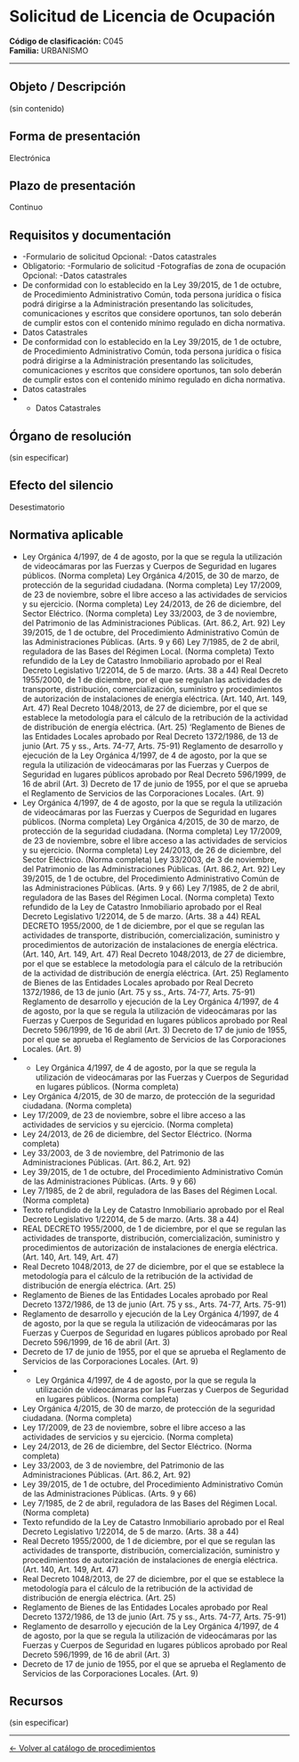 # Solicitud de Licencia de Ocupación

**Código de clasificación:** C045  
**Familia:** URBANISMO

---

## Objeto / Descripción

(sin contenido)

## Forma de presentación

Electrónica

## Plazo de presentación

Continuo

## Requisitos y documentación

- -Formulario de solicitud
Opcional: -Datos catastrales
- Obligatorio:
-Formulario de solicitud
-Fotografías de zona de ocupación
Opcional:
-Datos catastrales
- De conformidad con lo establecido en la Ley 39/2015, de 1 de octubre, de Procedimiento Administrativo Común, toda persona jurídica o física podrá dirigirse a la Administración presentando las solicitudes, comunicaciones y escritos que considere oportunos, tan solo deberán de cumplir estos con el contenido mínimo regulado en dicha normativa.
- Datos Catastrales
- De conformidad con lo establecido en la Ley 39/2015, de 1 de octubre, de Procedimiento Administrativo Común, toda persona jurídica o física podrá dirigirse a la Administración presentando las solicitudes, comunicaciones y escritos que considere oportunos, tan solo deberán de cumplir estos con el contenido mínimo regulado en dicha normativa.
- Datos catastrales
- - Datos Catastrales

## Órgano de resolución

(sin especificar)

## Efecto del silencio

Desestimatorio

## Normativa aplicable

- Ley Orgánica 4/1997, de 4 de agosto, por la que se regula la utilización de videocámaras por las Fuerzas y Cuerpos de Seguridad en lugares públicos. (Norma completa)
Ley Orgánica 4/2015, de 30 de marzo, de protección de la seguridad ciudadana. (Norma completa)
Ley 17/2009, de 23 de noviembre, sobre el libre acceso a las actividades de servicios y su ejercicio. (Norma completa)
Ley 24/2013, de 26 de diciembre, del Sector Eléctrico. (Norma completa)
Ley 33/2003, de 3 de noviembre, del Patrimonio de las Administraciones Públicas. (Art. 86.2, Art. 92)
Ley 39/2015, de 1 de octubre, del Procedimiento Administrativo Común de las Administraciones Públicas. (Arts. 9 y 66)
Ley 7/1985, de 2 de abril, reguladora de las Bases del Régimen Local. (Norma completa)
Texto refundido de la Ley de Catastro Inmobiliario aprobado por el Real Decreto Legislativo 1/22014, de 5 de marzo. (Arts. 38 a 44)
Real Decreto 1955/2000, de 1 de diciembre, por el que se regulan las actividades de transporte, distribución, comercialización, suministro y procedimientos de autorización de instalaciones de energía eléctrica. (Art. 140, Art. 149, Art. 47)
Real Decreto 1048/2013, de 27 de diciembre, por el que se establece la metodología para el cálculo de la retribución de la actividad de distribución de energía eléctrica. (Art. 25)
‘Reglamento de Bienes de las Entidades Locales aprobado por Real Decreto 1372/1986, de 13 de junio (Art. 75 y ss., Arts. 74-77, Arts. 75-91)
Reglamento de desarrollo y ejecución de la Ley Orgánica 4/1997, de 4 de agosto, por la que se regula la utilización de videocámaras por las Fuerzas y Cuerpos de Seguridad en lugares públicos aprobado por Real Decreto 596/1999, de 16 de abril (Art. 3)
Decreto de 17 de junio de 1955, por el que se aprueba el Reglamento de Servicios de las Corporaciones Locales. (Art. 9)
- Ley Orgánica 4/1997, de 4 de agosto, por la que se regula la utilización de videocámaras por las Fuerzas y Cuerpos de Seguridad en lugares públicos. (Norma completa)
Ley Orgánica 4/2015, de 30 de marzo, de protección de la seguridad ciudadana. (Norma completa)
Ley 17/2009, de 23 de noviembre, sobre el libre acceso a las actividades de servicios y su ejercicio. (Norma completa)
Ley 24/2013, de 26 de diciembre, del Sector Eléctrico. (Norma completa)
Ley 33/2003, de 3 de noviembre, del Patrimonio de las Administraciones Públicas. (Art. 86.2, Art. 92)
Ley 39/2015, de 1 de octubre, del Procedimiento Administrativo Común de las Administraciones Públicas. (Arts. 9 y 66)
Ley 7/1985, de 2 de abril, reguladora de las Bases del Régimen Local. (Norma completa)
Texto refundido de la Ley de Catastro Inmobiliario aprobado por el Real Decreto Legislativo 1/22014, de 5 de marzo. (Arts. 38 a 44)
REAL DECRETO 1955/2000, de 1 de diciembre, por el que se regulan las actividades de transporte, distribución, comercialización, suministro y procedimientos de autorización de instalaciones de energía eléctrica. (Art. 140, Art. 149, Art. 47)
Real Decreto 1048/2013, de 27 de diciembre, por el que se establece la metodología para el cálculo de la retribución de la actividad de distribución de energía eléctrica. (Art. 25)
Reglamento de Bienes de las Entidades Locales aprobado por Real Decreto 1372/1986, de 13 de junio (Art. 75 y ss., Arts. 74-77, Arts. 75-91)
Reglamento de desarrollo y ejecución de la Ley Orgánica 4/1997, de 4 de agosto, por la que se regula la utilización de videocámaras por las Fuerzas y Cuerpos de Seguridad en lugares públicos aprobado por Real Decreto 596/1999, de 16 de abril (Art. 3)
Decreto de 17 de junio de 1955, por el que se aprueba el Reglamento de Servicios de las Corporaciones Locales. (Art. 9)
- - Ley Orgánica 4/1997, de 4 de agosto, por la que se regula la utilización de videocámaras por las Fuerzas y Cuerpos de Seguridad en lugares públicos. (Norma completa)
- Ley Orgánica 4/2015, de 30 de marzo, de protección de la seguridad ciudadana. (Norma completa)
- Ley 17/2009, de 23 de noviembre, sobre el libre acceso a las actividades de servicios y su ejercicio. (Norma completa)
- Ley 24/2013, de 26 de diciembre, del Sector Eléctrico. (Norma completa)
- Ley 33/2003, de 3 de noviembre, del Patrimonio de las Administraciones Públicas. (Art. 86.2, Art. 92)
- Ley 39/2015, de 1 de octubre, del Procedimiento Administrativo Común de las Administraciones Públicas. (Arts. 9 y 66)
- Ley 7/1985, de 2 de abril, reguladora de las Bases del Régimen Local. (Norma completa)
- Texto refundido de la Ley de Catastro Inmobiliario aprobado por el Real Decreto Legislativo 1/22014, de 5 de marzo. (Arts. 38 a 44)
- REAL DECRETO 1955/2000, de 1 de diciembre, por el que se regulan las actividades de transporte, distribución, comercialización, suministro y procedimientos de autorización de instalaciones de energía eléctrica. (Art. 140, Art. 149, Art. 47)
- Real Decreto 1048/2013, de 27 de diciembre, por el que se establece la metodología para el cálculo de la retribución de la actividad de distribución de energía eléctrica. (Art. 25)
- Reglamento de Bienes de las Entidades Locales aprobado por Real Decreto 1372/1986, de 13 de junio (Art. 75 y ss., Arts. 74-77, Arts. 75-91)
- Reglamento de desarrollo y ejecución de la Ley Orgánica 4/1997, de 4 de agosto, por la que se regula la utilización de videocámaras por las Fuerzas y Cuerpos de Seguridad en lugares públicos aprobado por Real Decreto 596/1999, de 16 de abril (Art. 3)
- Decreto de 17 de junio de 1955, por el que se aprueba el Reglamento de Servicios de las Corporaciones Locales. (Art. 9)
- - Ley Orgánica 4/1997, de 4 de agosto, por la que se regula la utilización de videocámaras por las Fuerzas y Cuerpos de Seguridad en lugares públicos. (Norma completa)
- Ley Orgánica 4/2015, de 30 de marzo, de protección de la seguridad ciudadana. (Norma completa)
- Ley 17/2009, de 23 de noviembre, sobre el libre acceso a las actividades de servicios y su ejercicio. (Norma completa)
- Ley 24/2013, de 26 de diciembre, del Sector Eléctrico. (Norma completa)
- Ley 33/2003, de 3 de noviembre, del Patrimonio de las Administraciones Públicas. (Art. 86.2, Art. 92)
- Ley 39/2015, de 1 de octubre, del Procedimiento Administrativo Común de las Administraciones Públicas. (Arts. 9 y 66)
- Ley 7/1985, de 2 de abril, reguladora de las Bases del Régimen Local. (Norma completa)
- Texto refundido de la Ley de Catastro Inmobiliario aprobado por el Real Decreto Legislativo 1/22014, de 5 de marzo. (Arts. 38 a 44)
- Real Decreto 1955/2000, de 1 de diciembre, por el que se regulan las actividades de transporte, distribución, comercialización, suministro y procedimientos de autorización de instalaciones de energía eléctrica. (Art. 140, Art. 149, Art. 47)
- Real Decreto 1048/2013, de 27 de diciembre, por el que se establece la metodología para el cálculo de la retribución de la actividad de distribución de energía eléctrica. (Art. 25)
- Reglamento de Bienes de las Entidades Locales aprobado por Real Decreto 1372/1986, de 13 de junio (Art. 75 y ss., Arts. 74-77, Arts. 75-91)
- Reglamento de desarrollo y ejecución de la Ley Orgánica 4/1997, de 4 de agosto, por la que se regula la utilización de videocámaras por las Fuerzas y Cuerpos de Seguridad en lugares públicos aprobado por Real Decreto 596/1999, de 16 de abril (Art. 3)
- Decreto de 17 de junio de 1955, por el que se aprueba el Reglamento de Servicios de las Corporaciones Locales. (Art. 9)

## Recursos

(sin especificar)

---

[← Volver al catálogo de procedimientos](../procedimientos.md)
